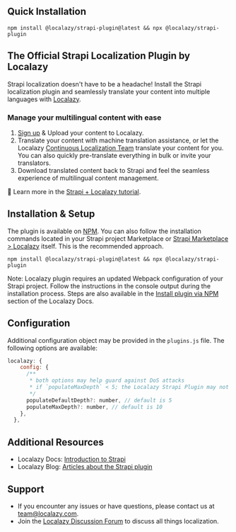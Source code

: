 ## Quick Installation

```
npm install @localazy/strapi-plugin@latest && npx @localazy/strapi-plugin
```

## The Official Strapi Localization Plugin by Localazy

Strapi localization doesn't have to be a headache! Install the Strapi localization plugin and seamlessly translate your content into multiple languages with [Localazy](https://localazy.com).

### Manage your multilingual content with ease

1. [Sign up](https://localazy.com/register) & Upload your content to Localazy.
2. Translate your content with machine translation assistance, or let the Localazy [Continuous Localization Team](https://localazy.com/blog/guide-localazy-translation-services) translate your content for you. You can also quickly pre-translate everything in bulk or invite your translators.
3. Download translated content back to Strapi and feel the seamless experience of multilingual content management.

📰 Learn more in the [Strapi + Localazy tutorial](https://localazy.com/blog/how-to-strapi-localization-with-localazy#getting-started-with-strapi-localization).

## Installation & Setup

The plugin is available on [NPM](https://www.npmjs.com/package/@localazy/strapi-plugin).
You can also follow the installation commands located in your Strapi project Marketplace or [Strapi Marketplace > Localazy](https://market.strapi.io/plugins/@localazy-strapi-plugin) itself. This is the recommended approach.

```
npm install @localazy/strapi-plugin@latest && npx @localazy/strapi-plugin
```

Note: Localazy plugin requires an updated Webpack configuration of your Strapi project. Follow the instructions in the console output during the installation process. Steps are also available in the [Install plugin via NPM](https://localazy.com/docs/strapi/strapi-plugin-introduction-installation#install-plugin-via-npm) section of the Localazy Docs.

## Configuration

Additional configuration object may be provided in the `plugins.js` file. The following options are available:

```js
localazy: {
    config: {
      /**
       * both options may help guard against DoS attacks
       * if `populateMaxDepth` < 5; the Localazy Strapi Plugin may not work as expected
       */
      populateDefaultDepth?: number, // default is 5
      populateMaxDepth?: number, // default is 10
    },
  },
```

## Additional Resources

- Localazy Docs: [Introduction to Strapi](https://localazy.com/docs/strapi/strapi-plugin-introduction-installation)
- Localazy Blog: [Articles about the Strapi plugin](https://localazy.com/tags/strapi)

## Support

- If you encounter any issues or have questions, please contact us at [team@localazy.com](mailto:team@localazy.com).
- Join the [Localazy Discussion Forum](https://discuss.localazy.com/) to discuss all things localization.
